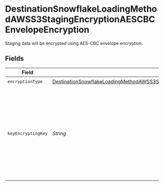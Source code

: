 # DestinationSnowflakeLoadingMethodAWSS3StagingEncryptionAESCBCEnvelopeEncryption

Staging data will be encrypted using AES-CBC envelope encryption.


## Fields

| Field                                                                                                                                                                                                                 | Type                                                                                                                                                                                                                  | Required                                                                                                                                                                                                              | Description                                                                                                                                                                                                           |
| --------------------------------------------------------------------------------------------------------------------------------------------------------------------------------------------------------------------- | --------------------------------------------------------------------------------------------------------------------------------------------------------------------------------------------------------------------- | --------------------------------------------------------------------------------------------------------------------------------------------------------------------------------------------------------------------- | --------------------------------------------------------------------------------------------------------------------------------------------------------------------------------------------------------------------- |
| `encryptionType`                                                                                                                                                                                                      | [DestinationSnowflakeLoadingMethodAWSS3StagingEncryptionAESCBCEnvelopeEncryptionEncryptionType](../../models/shared/DestinationSnowflakeLoadingMethodAwss3StagingEncryptionAESCBCEnvelopeEncryptionEncryptionType.md) | :heavy_check_mark:                                                                                                                                                                                                    | N/A                                                                                                                                                                                                                   |
| `keyEncryptingKey`                                                                                                                                                                                                    | *String*                                                                                                                                                                                                              | :heavy_minus_sign:                                                                                                                                                                                                    | The key, base64-encoded. Must be either 128, 192, or 256 bits. Leave blank to have Airbyte generate an ephemeral key for each sync.                                                                                   |